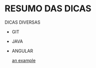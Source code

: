 
# RESUMO DAS DICAS

DICAS DIVERSAS

- GIT

- JAVA

- ANGULAR

  [an example](/foo/dicasbasicas.md)
